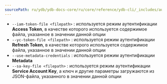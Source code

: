 ```yaml
---
sourcePath: ru/ydb/ydb-docs-core/ru/core/reference/ydb-cli/_includes/auth/options_cloud.md
---
```

- `--iam-token-file <filepath>` : используется режим аутентификации **Access Token**, в качестве которого используется содержимое файла, указанное в значении данной опции
- `--yc-token-file <filepath>` : используется режим аутентификации **Refresh Token**, в качестве которого используется содержимое файла, указанное в значении данной опции
- `--use-metadata-credentials` : используется режим аутентификации **Metadata**
- `--sa-key-file <filepath>` : используется режим аутентификации **Service Account Key**, а ключ и другие параметры загружаются из JSON-файла, указанного в значении данной опции